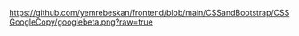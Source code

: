 https://github.com/yemrebeskan/frontend/blob/main/CSSandBootstrap/CSSGoogleCopy/googlebeta.png?raw=true
